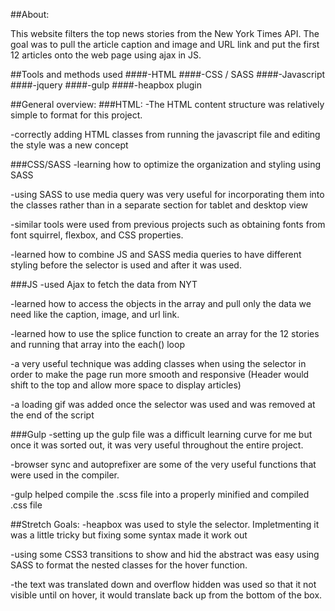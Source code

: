 ##About:

This website filters the top news stories from the New York Times API. The goal was to pull the article caption and image and URL link and put the first 12 articles onto the web page using ajax in JS. 


##Tools and methods used
####-HTML
####-CSS / SASS
####-Javascript
####-jquery
####-gulp
####-heapbox plugin


##General overview:
###HTML:
-The HTML content structure was relatively simple to format for this project. 

-correctly adding HTML classes from running the javascript file and editing the style was a new concept  

###CSS/SASS
-learning how to optimize the organization and styling using SASS

-using SASS to use media query was very useful for incorporating them into the classes rather than in a separate section for tablet and desktop view

-similar tools were used from previous projects such as obtaining fonts from font squirrel, flexbox, and CSS properties.

-learned how to combine JS and SASS media queries to have different styling before the selector is used and after it was used. 


###JS
-used Ajax to fetch the data from NYT

-learned how to access the objects in the array and pull only the data we need like the caption, image, and url link.

-learned how to use the splice function to create an array for the 12 stories and running that array into the each() loop

-a very useful technique was adding classes when using the selector in order to make the page run more smooth and responsive (Header would shift to the top and allow more space to display articles)

-a loading gif was added once the selector was used and was removed at the end of the script 


###Gulp
-setting up the gulp file was a difficult learning curve for me but once it was sorted out, it was very useful throughout the entire project. 

-browser sync and autoprefixer are some of the very useful functions that were used in the compiler.

-gulp helped compile the .scss file into a properly minified and compiled .css file 

##Stretch Goals:
-heapbox was used to style the selector. Impletmenting it was a little tricky but fixing some syntax made it work out

-using some CSS3 transitions to show and hid the abstract was easy using SASS to format the nested classes for the hover function. 

-the text was translated down and overflow hidden was used so that it not visible until on hover, it would translate back up from the bottom of the box.

